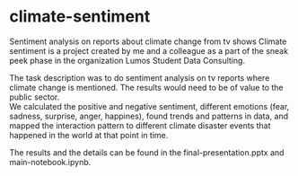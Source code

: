 # climate-sentiment

Sentiment analysis on reports about climate change from tv shows Climate sentiment is a project created by me and a colleague as a part of the sneak peek phase in the organization Lumos Student Data Consulting.  
  
The task description was to do sentiment analysis on tv reports where climate change is mentioned. The results would need to be of value to the public sector.  
We calculated the positive and negative sentiment, different emotions (fear, sadness, surprise, anger, happines), found trends and patterns in data, and mapped the interaction pattern to different climate disaster events that happened in the world at that point in time.  
  
The results and the details can be found in the final-presentation.pptx and main-notebook.ipynb.

